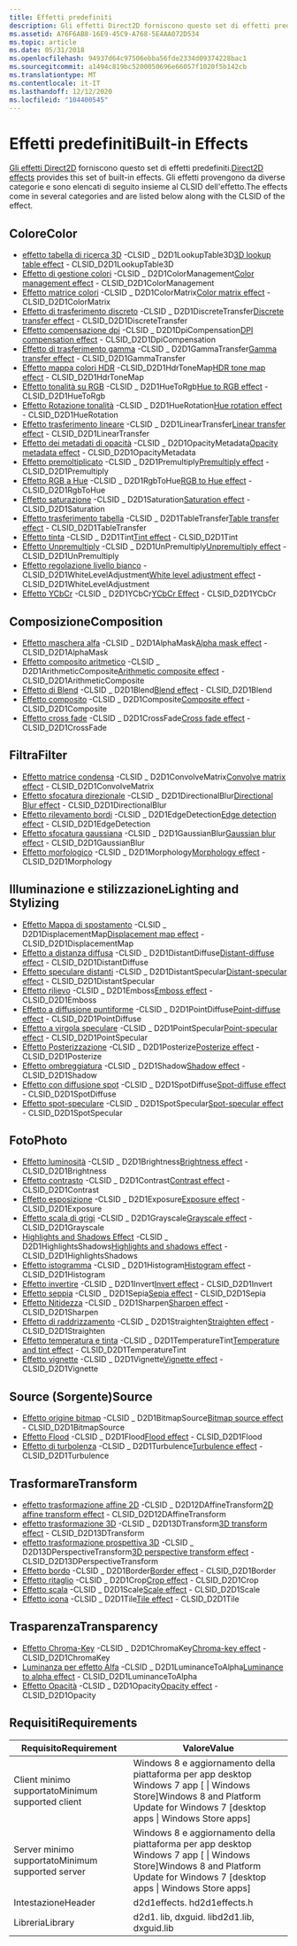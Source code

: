 ```yaml
---
title: Effetti predefiniti
description: Gli effetti Direct2D forniscono questo set di effetti predefiniti.
ms.assetid: A76F6AB8-16E9-45C9-A768-5E4AA072D534
ms.topic: article
ms.date: 05/31/2018
ms.openlocfilehash: 94937d64c97506ebba56fde2334d09374228bac1
ms.sourcegitcommit: a1494c819bc5200050696e66057f1020f5b142cb
ms.translationtype: MT
ms.contentlocale: it-IT
ms.lasthandoff: 12/12/2020
ms.locfileid: "104400545"
---
```

# <a name="built-in-effects"></a><span data-ttu-id="0d046-103">Effetti predefiniti</span><span class="sxs-lookup"><span data-stu-id="0d046-103">Built-in Effects</span></span>

<span data-ttu-id="0d046-104">[Gli effetti Direct2D](effects-overview.md) forniscono questo set di effetti predefiniti.</span><span class="sxs-lookup"><span data-stu-id="0d046-104">[Direct2D effects](effects-overview.md) provides this set of built-in effects.</span></span> <span data-ttu-id="0d046-105">Gli effetti provengono da diverse categorie e sono elencati di seguito insieme al CLSID dell'effetto.</span><span class="sxs-lookup"><span data-stu-id="0d046-105">The effects come in several categories and are listed below along with the CLSID of the effect.</span></span>

## <a name="color"></a><span data-ttu-id="0d046-106">Colore</span><span class="sxs-lookup"><span data-stu-id="0d046-106">Color</span></span>

-   <span data-ttu-id="0d046-107">[effetto tabella di ricerca 3D](3d-lookup-table-effect.md) -CLSID \_ D2D1LookupTable3D</span><span class="sxs-lookup"><span data-stu-id="0d046-107">[3D lookup table effect](3d-lookup-table-effect.md) - CLSID\_D2D1LookupTable3D</span></span>
-   <span data-ttu-id="0d046-108">[Effetto di gestione colori](color-management.md) -CLSID \_ D2D1ColorManagement</span><span class="sxs-lookup"><span data-stu-id="0d046-108">[Color management effect](color-management.md) - CLSID\_D2D1ColorManagement</span></span>
-   <span data-ttu-id="0d046-109">[Effetto matrice colori](color-matrix.md) -CLSID \_ D2D1ColorMatrix</span><span class="sxs-lookup"><span data-stu-id="0d046-109">[Color matrix effect](color-matrix.md) - CLSID\_D2D1ColorMatrix</span></span>
-   <span data-ttu-id="0d046-110">[Effetto di trasferimento discreto](discrete-transfer.md) -CLSID \_ D2D1DiscreteTransfer</span><span class="sxs-lookup"><span data-stu-id="0d046-110">[Discrete transfer effect](discrete-transfer.md) - CLSID\_D2D1DiscreteTransfer</span></span>
-   <span data-ttu-id="0d046-111">[Effetto compensazione dpi](dpi-compensation.md) -CLSID \_ D2D1DpiCompensation</span><span class="sxs-lookup"><span data-stu-id="0d046-111">[DPI compensation effect](dpi-compensation.md) - CLSID\_D2D1DpiCompensation</span></span>
-   <span data-ttu-id="0d046-112">[Effetto di trasferimento gamma](gamma-transfer.md) -CLSID \_ D2D1GammaTransfer</span><span class="sxs-lookup"><span data-stu-id="0d046-112">[Gamma transfer effect](gamma-transfer.md) - CLSID\_D2D1GammaTransfer</span></span>
-   <span data-ttu-id="0d046-113">[Effetto mappa colori HDR](hdr-tone-map-effect.md) -CLSID_D2D1HdrToneMap</span><span class="sxs-lookup"><span data-stu-id="0d046-113">[HDR tone map effect](hdr-tone-map-effect.md) - CLSID_D2D1HdrToneMap</span></span>
-   <span data-ttu-id="0d046-114">[Effetto tonalità su RGB](hue-to-rgb-effect.md) -CLSID \_ D2D1HueToRgb</span><span class="sxs-lookup"><span data-stu-id="0d046-114">[Hue to RGB effect](hue-to-rgb-effect.md) - CLSID\_D2D1HueToRgb</span></span>
-   <span data-ttu-id="0d046-115">[Effetto Rotazione tonalità](hue-rotate.md) -CLSID \_ D2D1HueRotation</span><span class="sxs-lookup"><span data-stu-id="0d046-115">[Hue rotation effect](hue-rotate.md) - CLSID\_D2D1HueRotation</span></span>
-   <span data-ttu-id="0d046-116">[Effetto trasferimento lineare](linear-transfer.md) -CLSID \_ D2D1LinearTransfer</span><span class="sxs-lookup"><span data-stu-id="0d046-116">[Linear transfer effect](linear-transfer.md) - CLSID\_D2D1LinearTransfer</span></span>
-   <span data-ttu-id="0d046-117">[Effetto dei metadati di opacità](opacity-metadata-effect.md) -CLSID \_ D2D1OpacityMetadata</span><span class="sxs-lookup"><span data-stu-id="0d046-117">[Opacity metadata effect](opacity-metadata-effect.md) - CLSID\_D2D1OpacityMetadata</span></span>
-   <span data-ttu-id="0d046-118">[Effetto premoltiplicato](premultiply.md) -CLSID \_ D2D1Premultiply</span><span class="sxs-lookup"><span data-stu-id="0d046-118">[Premultiply effect](premultiply.md) - CLSID\_D2D1Premultiply</span></span>
-   <span data-ttu-id="0d046-119">[Effetto RGB a Hue](rgb-to-hue-effect.md) -CLSID \_ D2D1RgbToHue</span><span class="sxs-lookup"><span data-stu-id="0d046-119">[RGB to Hue effect](rgb-to-hue-effect.md) - CLSID\_D2D1RgbToHue</span></span>
-   <span data-ttu-id="0d046-120">[Effetto saturazione](saturation.md) -CLSID \_ D2D1Saturation</span><span class="sxs-lookup"><span data-stu-id="0d046-120">[Saturation effect](saturation.md) - CLSID\_D2D1Saturation</span></span>
-   <span data-ttu-id="0d046-121">[Effetto trasferimento tabella](table-transfer.md) -CLSID \_ D2D1TableTransfer</span><span class="sxs-lookup"><span data-stu-id="0d046-121">[Table transfer effect](table-transfer.md) - CLSID\_D2D1TableTransfer</span></span>
-   <span data-ttu-id="0d046-122">[Effetto tinta](tint-effect.md) -CLSID \_ D2D1Tint</span><span class="sxs-lookup"><span data-stu-id="0d046-122">[Tint effect](tint-effect.md) - CLSID\_D2D1Tint</span></span>
-   <span data-ttu-id="0d046-123">[Effetto Unpremultiply](unpremultiply.md) -CLSID \_ D2D1UnPremultiply</span><span class="sxs-lookup"><span data-stu-id="0d046-123">[Unpremultiply effect](unpremultiply.md) - CLSID\_D2D1UnPremultiply</span></span>
-   <span data-ttu-id="0d046-124">[Effetto regolazione livello bianco](white-level-adjustment-effect.md) -CLSID_D2D1WhiteLevelAdjustment</span><span class="sxs-lookup"><span data-stu-id="0d046-124">[White level adjustment effect](white-level-adjustment-effect.md) - CLSID_D2D1WhiteLevelAdjustment</span></span>
-   <span data-ttu-id="0d046-125">[Effetto YCbCr](ycbcr-effect.md) -CLSID \_ D2D1YCbCr</span><span class="sxs-lookup"><span data-stu-id="0d046-125">[YCbCr Effect](ycbcr-effect.md) - CLSID\_D2D1YCbCr</span></span>

## <a name="composition"></a><span data-ttu-id="0d046-126">Composizione</span><span class="sxs-lookup"><span data-stu-id="0d046-126">Composition</span></span>

-   <span data-ttu-id="0d046-127">[Effetto maschera alfa](alpha-mask-effect.md) -CLSID \_ D2D1AlphaMask</span><span class="sxs-lookup"><span data-stu-id="0d046-127">[Alpha mask effect](alpha-mask-effect.md) - CLSID\_D2D1AlphaMask</span></span>
-   <span data-ttu-id="0d046-128">[Effetto composito aritmetico](arithmetic-composite.md) -CLSID \_ D2D1ArithmeticComposite</span><span class="sxs-lookup"><span data-stu-id="0d046-128">[Arithmetic composite effect](arithmetic-composite.md) - CLSID\_D2D1ArithmeticComposite</span></span>
-   <span data-ttu-id="0d046-129">[Effetto di Blend](blend.md) -CLSID \_ D2D1Blend</span><span class="sxs-lookup"><span data-stu-id="0d046-129">[Blend effect](blend.md) - CLSID\_D2D1Blend</span></span>
-   <span data-ttu-id="0d046-130">[Effetto composito](composite.md) -CLSID \_ D2D1Composite</span><span class="sxs-lookup"><span data-stu-id="0d046-130">[Composite effect](composite.md) - CLSID\_D2D1Composite</span></span>
-   <span data-ttu-id="0d046-131">[Effetto cross fade](cross-fade-effect.md) -CLSID \_ D2D1CrossFade</span><span class="sxs-lookup"><span data-stu-id="0d046-131">[Cross fade effect](cross-fade-effect.md) - CLSID\_D2D1CrossFade</span></span>

## <a name="filter"></a><span data-ttu-id="0d046-132">Filtra</span><span class="sxs-lookup"><span data-stu-id="0d046-132">Filter</span></span>

-   <span data-ttu-id="0d046-133">[Effetto matrice condensa](convolve-matrix.md) -CLSID \_ D2D1ConvolveMatrix</span><span class="sxs-lookup"><span data-stu-id="0d046-133">[Convolve matrix effect](convolve-matrix.md) - CLSID\_D2D1ConvolveMatrix</span></span>
-   <span data-ttu-id="0d046-134">[Effetto sfocatura direzionale](directional-blur.md) -CLSID \_ D2D1DirectionalBlur</span><span class="sxs-lookup"><span data-stu-id="0d046-134">[Directional Blur effect](directional-blur.md) - CLSID\_D2D1DirectionalBlur</span></span>
-   <span data-ttu-id="0d046-135">[Effetto rilevamento bordi](edge-detection-effect.md) -CLSID \_ D2D1EdgeDetection</span><span class="sxs-lookup"><span data-stu-id="0d046-135">[Edge detection effect](edge-detection-effect.md) - CLSID\_D2D1EdgeDetection</span></span>
-   <span data-ttu-id="0d046-136">[Effetto sfocatura gaussiana](gaussian-blur.md) -CLSID \_ D2D1GaussianBlur</span><span class="sxs-lookup"><span data-stu-id="0d046-136">[Gaussian blur effect](gaussian-blur.md) - CLSID\_D2D1GaussianBlur</span></span>
-   <span data-ttu-id="0d046-137">[Effetto morfologico](morphology.md) -CLSID \_ D2D1Morphology</span><span class="sxs-lookup"><span data-stu-id="0d046-137">[Morphology effect](morphology.md) - CLSID\_D2D1Morphology</span></span>

## <a name="lighting-and-stylizing"></a><span data-ttu-id="0d046-138">Illuminazione e stilizzazione</span><span class="sxs-lookup"><span data-stu-id="0d046-138">Lighting and Stylizing</span></span>

-   <span data-ttu-id="0d046-139">[Effetto Mappa di spostamento](displacement-map.md) -CLSID \_ D2D1DisplacementMap</span><span class="sxs-lookup"><span data-stu-id="0d046-139">[Displacement map effect](displacement-map.md) - CLSID\_D2D1DisplacementMap</span></span>
-   <span data-ttu-id="0d046-140">[Effetto a distanza diffusa](distant-diffuse.md) -CLSID \_ D2D1DistantDiffuse</span><span class="sxs-lookup"><span data-stu-id="0d046-140">[Distant-diffuse effect](distant-diffuse.md) - CLSID\_D2D1DistantDiffuse</span></span>
-   <span data-ttu-id="0d046-141">[Effetto speculare distanti](distant-specular.md) -CLSID \_ D2D1DistantSpecular</span><span class="sxs-lookup"><span data-stu-id="0d046-141">[Distant-specular effect](distant-specular.md) - CLSID\_D2D1DistantSpecular</span></span>
-   <span data-ttu-id="0d046-142">[Effetto rilievo](emboss-effect.md) -CLSID \_ D2D1Emboss</span><span class="sxs-lookup"><span data-stu-id="0d046-142">[Emboss effect](emboss-effect.md) - CLSID\_D2D1Emboss</span></span>
-   <span data-ttu-id="0d046-143">[Effetto a diffusione puntiforme](point-diffuse-lighting.md) -CLSID \_ D2D1PointDiffuse</span><span class="sxs-lookup"><span data-stu-id="0d046-143">[Point-diffuse effect](point-diffuse-lighting.md) - CLSID\_D2D1PointDiffuse</span></span>
-   <span data-ttu-id="0d046-144">[Effetto a virgola speculare](point-specular.md) -CLSID \_ D2D1PointSpecular</span><span class="sxs-lookup"><span data-stu-id="0d046-144">[Point-specular effect](point-specular.md) - CLSID\_D2D1PointSpecular</span></span>
-   <span data-ttu-id="0d046-145">[Effetto Posterizzazione](posterize-effect.md) -CLSID \_ D2D1Posterize</span><span class="sxs-lookup"><span data-stu-id="0d046-145">[Posterize effect](posterize-effect.md) - CLSID\_D2D1Posterize</span></span>
-   <span data-ttu-id="0d046-146">[Effetto ombreggiatura](drop-shadow.md) -CLSID \_ D2D1Shadow</span><span class="sxs-lookup"><span data-stu-id="0d046-146">[Shadow effect](drop-shadow.md) - CLSID\_D2D1Shadow</span></span>
-   <span data-ttu-id="0d046-147">[Effetto con diffusione spot](diffuse-lighting.md) -CLSID \_ D2D1SpotDiffuse</span><span class="sxs-lookup"><span data-stu-id="0d046-147">[Spot-diffuse effect](diffuse-lighting.md) - CLSID\_D2D1SpotDiffuse</span></span>
-   <span data-ttu-id="0d046-148">[Effetto spot-speculare](specular-lighting.md) -CLSID \_ D2D1SpotSpecular</span><span class="sxs-lookup"><span data-stu-id="0d046-148">[Spot-specular effect](specular-lighting.md) - CLSID\_D2D1SpotSpecular</span></span>

## <a name="photo"></a><span data-ttu-id="0d046-149">Foto</span><span class="sxs-lookup"><span data-stu-id="0d046-149">Photo</span></span>

-   <span data-ttu-id="0d046-150">[Effetto luminosità](brightness.md) -CLSID \_ D2D1Brightness</span><span class="sxs-lookup"><span data-stu-id="0d046-150">[Brightness effect](brightness.md) - CLSID\_D2D1Brightness</span></span>
-   <span data-ttu-id="0d046-151">[Effetto contrasto](contrast-effect.md) -CLSID \_ D2D1Contrast</span><span class="sxs-lookup"><span data-stu-id="0d046-151">[Contrast effect](contrast-effect.md) - CLSID\_D2D1Contrast</span></span>
-   <span data-ttu-id="0d046-152">[Effetto esposizione](exposure-effect.md) -CLSID \_ D2D1Exposure</span><span class="sxs-lookup"><span data-stu-id="0d046-152">[Exposure effect](exposure-effect.md) - CLSID\_D2D1Exposure</span></span>
-   <span data-ttu-id="0d046-153">[Effetto scala di grigi](grayscale-effect.md) -CLSID \_ D2D1Grayscale</span><span class="sxs-lookup"><span data-stu-id="0d046-153">[Grayscale effect](grayscale-effect.md) - CLSID\_D2D1Grayscale</span></span>
-   <span data-ttu-id="0d046-154">[Highlights and Shadows Effect](highlights-and-shadows-effect.md) -CLSID \_ D2D1HighlightsShadows</span><span class="sxs-lookup"><span data-stu-id="0d046-154">[Highlights and shadows effect](highlights-and-shadows-effect.md) - CLSID\_D2D1HighlightsShadows</span></span>
-   <span data-ttu-id="0d046-155">[Effetto istogramma](histogram.md) -CLSID \_ D2D1Histogram</span><span class="sxs-lookup"><span data-stu-id="0d046-155">[Histogram effect](histogram.md) - CLSID\_D2D1Histogram</span></span>
-   <span data-ttu-id="0d046-156">[Effetto invertire](invert-effect.md) -CLSID \_ D2D1Invert</span><span class="sxs-lookup"><span data-stu-id="0d046-156">[Invert effect](invert-effect.md) - CLSID\_D2D1Invert</span></span>
-   <span data-ttu-id="0d046-157">[Effetto seppia](sepia-effect.md) -CLSID \_ D2D1Sepia</span><span class="sxs-lookup"><span data-stu-id="0d046-157">[Sepia effect](sepia-effect.md) - CLSID\_D2D1Sepia</span></span>
-   <span data-ttu-id="0d046-158">[Effetto Nitidezza](sharpen-effect.md) -CLSID \_ D2D1Sharpen</span><span class="sxs-lookup"><span data-stu-id="0d046-158">[Sharpen effect](sharpen-effect.md) - CLSID\_D2D1Sharpen</span></span>
-   <span data-ttu-id="0d046-159">[Effetto di raddrizzamento](straighten-effect.md) -CLSID \_ D2D1Straighten</span><span class="sxs-lookup"><span data-stu-id="0d046-159">[Straighten effect](straighten-effect.md) - CLSID\_D2D1Straighten</span></span>
-   <span data-ttu-id="0d046-160">[Effetto temperatura e tinta](temperature-and-tint-effect.md) -CLSID \_ D2D1TemperatureTint</span><span class="sxs-lookup"><span data-stu-id="0d046-160">[Temperature and tint effect](temperature-and-tint-effect.md) - CLSID\_D2D1TemperatureTint</span></span>
-   <span data-ttu-id="0d046-161">[Effetto vignette](vignette-effect.md) -CLSID \_ D2D1Vignette</span><span class="sxs-lookup"><span data-stu-id="0d046-161">[Vignette effect](vignette-effect.md) - CLSID\_D2D1Vignette</span></span>

## <a name="source"></a><span data-ttu-id="0d046-162">Source (Sorgente)</span><span class="sxs-lookup"><span data-stu-id="0d046-162">Source</span></span>

-   <span data-ttu-id="0d046-163">[Effetto origine bitmap](bitmap-source.md) -CLSID \_ D2D1BitmapSource</span><span class="sxs-lookup"><span data-stu-id="0d046-163">[Bitmap source effect](bitmap-source.md) - CLSID\_D2D1BitmapSource</span></span>
-   <span data-ttu-id="0d046-164">[Effetto Flood](flood.md) -CLSID \_ D2D1Flood</span><span class="sxs-lookup"><span data-stu-id="0d046-164">[Flood effect](flood.md) - CLSID\_D2D1Flood</span></span>
-   <span data-ttu-id="0d046-165">[Effetto di turbolenza](turbulence.md) -CLSID \_ D2D1Turbulence</span><span class="sxs-lookup"><span data-stu-id="0d046-165">[Turbulence effect](turbulence.md) - CLSID\_D2D1Turbulence</span></span>

## <a name="transform"></a><span data-ttu-id="0d046-166">Trasformare</span><span class="sxs-lookup"><span data-stu-id="0d046-166">Transform</span></span>

-   <span data-ttu-id="0d046-167">[effetto trasformazione affine 2D](2d-affine-transform.md) -CLSID \_ D2D12DAffineTransform</span><span class="sxs-lookup"><span data-stu-id="0d046-167">[2D affine transform effect](2d-affine-transform.md) - CLSID\_D2D12DAffineTransform</span></span>
-   <span data-ttu-id="0d046-168">[effetto trasformazione 3D](3d-perspective-transform.md) -CLSID \_ D2D13DTransform</span><span class="sxs-lookup"><span data-stu-id="0d046-168">[3D transform effect](3d-perspective-transform.md) - CLSID\_D2D13DTransform</span></span>
-   <span data-ttu-id="0d046-169">[effetto trasformazione prospettiva 3D](3d-perspective-transform.md) -CLSID \_ D2D13DPerspectiveTransform</span><span class="sxs-lookup"><span data-stu-id="0d046-169">[3D perspective transform effect](3d-perspective-transform.md) - CLSID\_D2D13DPerspectiveTransform</span></span>
-   <span data-ttu-id="0d046-170">[Effetto bordo](border.md) -CLSID \_ D2D1Border</span><span class="sxs-lookup"><span data-stu-id="0d046-170">[Border effect](border.md) - CLSID\_D2D1Border</span></span>
-   <span data-ttu-id="0d046-171">[Effetto ritaglio](crop.md) -CLSID \_ D2D1Crop</span><span class="sxs-lookup"><span data-stu-id="0d046-171">[Crop effect](crop.md) - CLSID\_D2D1Crop</span></span>
-   <span data-ttu-id="0d046-172">[Effetto scala](high-quality-scale.md) -CLSID \_ D2D1Scale</span><span class="sxs-lookup"><span data-stu-id="0d046-172">[Scale effect](high-quality-scale.md) - CLSID\_D2D1Scale</span></span>
-   <span data-ttu-id="0d046-173">[Effetto icona](tile.md) -CLSID \_ D2D1Tile</span><span class="sxs-lookup"><span data-stu-id="0d046-173">[Tile effect](tile.md) - CLSID\_D2D1Tile</span></span>

## <a name="transparency"></a><span data-ttu-id="0d046-174">Trasparenza</span><span class="sxs-lookup"><span data-stu-id="0d046-174">Transparency</span></span>

-   <span data-ttu-id="0d046-175">[Effetto Chroma-Key](chromakey-effect.md) -CLSID \_ D2D1ChromaKey</span><span class="sxs-lookup"><span data-stu-id="0d046-175">[Chroma-key effect](chromakey-effect.md) - CLSID\_D2D1ChromaKey</span></span>
-   <span data-ttu-id="0d046-176">[Luminanza per effetto Alfa](luminance-to-alpha.md) -CLSID \_ D2D1LuminanceToAlpha</span><span class="sxs-lookup"><span data-stu-id="0d046-176">[Luminance to alpha effect](luminance-to-alpha.md) - CLSID\_D2D1LuminanceToAlpha</span></span>
-   <span data-ttu-id="0d046-177">[Effetto Opacità](opacity-effect.md) -CLSID \_ D2D1Opacity</span><span class="sxs-lookup"><span data-stu-id="0d046-177">[Opacity effect](opacity-effect.md) - CLSID\_D2D1Opacity</span></span>

## <a name="requirements"></a><span data-ttu-id="0d046-178">Requisiti</span><span class="sxs-lookup"><span data-stu-id="0d046-178">Requirements</span></span>



| <span data-ttu-id="0d046-179">Requisito</span><span class="sxs-lookup"><span data-stu-id="0d046-179">Requirement</span></span> | <span data-ttu-id="0d046-180">Valore</span><span class="sxs-lookup"><span data-stu-id="0d046-180">Value</span></span> |
|--------------------------|------------------------------------------------------------------------------------|
| <span data-ttu-id="0d046-181">Client minimo supportato</span><span class="sxs-lookup"><span data-stu-id="0d046-181">Minimum supported client</span></span> | <span data-ttu-id="0d046-182">Windows 8 e aggiornamento della piattaforma per app desktop Windows 7 app \[ \| Windows Store\]</span><span class="sxs-lookup"><span data-stu-id="0d046-182">Windows 8 and Platform Update for Windows 7 \[desktop apps \| Windows Store apps\]</span></span> |
| <span data-ttu-id="0d046-183">Server minimo supportato</span><span class="sxs-lookup"><span data-stu-id="0d046-183">Minimum supported server</span></span> | <span data-ttu-id="0d046-184">Windows 8 e aggiornamento della piattaforma per app desktop Windows 7 app \[ \| Windows Store\]</span><span class="sxs-lookup"><span data-stu-id="0d046-184">Windows 8 and Platform Update for Windows 7 \[desktop apps \| Windows Store apps\]</span></span> |
| <span data-ttu-id="0d046-185">Intestazione</span><span class="sxs-lookup"><span data-stu-id="0d046-185">Header</span></span>                   | <span data-ttu-id="0d046-186">d2d1effects. h</span><span class="sxs-lookup"><span data-stu-id="0d046-186">d2d1effects.h</span></span>                                                                      |
| <span data-ttu-id="0d046-187">Libreria</span><span class="sxs-lookup"><span data-stu-id="0d046-187">Library</span></span>                  | <span data-ttu-id="0d046-188">d2d1. lib, dxguid. lib</span><span class="sxs-lookup"><span data-stu-id="0d046-188">d2d1.lib, dxguid.lib</span></span>                                                               |



 

 

 




